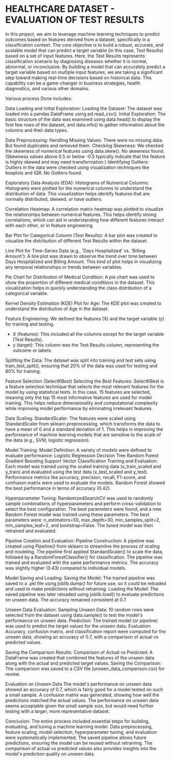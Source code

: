# HEALTHCARE DATASET - EVALUATION OF TEST RESULTS 

In this project, we aim to leverage machine learning techniques to predict outcomes based on features derived from a dataset, specifically in a classification context. The core objective is to build a robust, accurate, and scalable model that can predict a target variable (in this case, Test Results) based on a set of input features. Here, the Test Results represents classification scenario by  diagnosing diseases whether it is normal, abnormal, or inconclusive.
By building a model that can accurately predict a target variable based on multiple input features, we are taking a significant step toward making real-time decisions based on historical data. This capability can be a game-changer in business strategies, health diagnostics, and various other domains.

Various process Done includes: 

Data Loading and Initial Exploration:
Loading the Dataset: The dataset was loaded into a pandas DataFrame using pd.read_csv().
Initial Exploration: The basic structure of the data was examined using data.head() to display the first few rows of the dataset, and data.info() to gather information about the columns and their data types.

Data Preprocessing:
Handling Missing Values: There were no missing data. But found duplicates and removed them.
Checking Skewness: We checked the skewness of numerical features using data.skew(). No skewness found.
(Skewness values above 0.5 or below -0.5 typically indicate that the feature is highly skewed and may need transformation.)
Identifying Outliers:
Outliers in the data were checked using visualization techniques like boxplots and IQR. No Outliers found.

Exploratory Data Analysis (EDA):
Histograms of Numerical Columns: Histograms were plotted for the numerical columns to understand the distribution of data. This visualization helps identify features that are normally distributed, skewed, or have outliers.

Correlation Heatmap: A correlation matrix heatmap was plotted to visualize the relationships between numerical features. This helps identify strong correlations, which can aid in understanding how different features interact with each other, or in feature engineering.

Bar Plot for Categorical Column (Test Results): A bar plot was created to visualize the distribution of different Test Results within the dataset.

Line Plot for Time-Series Data (e.g., 'Days Hospitalized' vs. 'Billing Amount'): A line plot was drawn to observe the trend over time between Days Hospitalized and Billing Amount. This kind of plot helps in visualizing any temporal relationships or trends between variables.

Pie Chart for Distribution of Medical Condition: A pie chart was used to show the proportion of different medical conditions in the dataset. This visualization helps in quickly understanding the class distribution of a categorical variable.

Kernel Density Estimation (KDE) Plot for Age: The KDE plot was created to understand the distribution of Age in the dataset. 

Feature Engineering:
We defined the features (X) and the target variable (y) for training and testing.
- X (features): This included all the columns except for the target variable (Test Results).
- y (target): This column was the Test Results column, representing the outcome or labels.

Splitting the Data: 
The dataset was split into training and test sets using train_test_split(), ensuring that 20% of the data was used for testing and 80% for training.

Feature Selection (SelectKBest)
Selecting the Best Features: SelectKBest is a feature selection technique that selects the most relevant features for the model by using statistical tests. In this case, 15 features are selected, meaning only the top 15 most informative features are used for model training. This helps reduce dimensionality and computational complexity while improving model performance by eliminating irrelevant features.

Data Scaling:
StandardScaler: The features were scaled using StandardScaler from sklearn.preprocessing, which transforms the data to have a mean of 0 and a standard deviation of 1. This helps in improving the performance of machine learning models that are sensitive to the scale of the data (e.g., SVM, logistic regression).

Model Training:
Model Definition: A variety of models were defined to evaluate performance:
Logistic Regression
Decision Tree
Random Forest
Gradient Boosting
Support Vector Classification
Training and Evaluation: Each model was trained using the scaled training data (x_train_scaled and y_train) and evaluated using the test data (x_test_scaled and y_test).
Performance metrics like accuracy, precision, recall, F1-score, and confusion matrix were used to evaluate the models.
Random Forest showed the best performance in terms of accuracy (0.42).

Hyperparameter Tuning:
RandomizedSearchCV was used to randomly sample combinations of hyperparameters and perform cross-validation to select the best configuration. The best parameters were found, and a new Random Forest model was trained using these parameters.
The best parameters were: n_estimators=50, max_depth=30, min_samples_split=2, min_samples_leaf=2, and bootstrap=False.
The tuned model was then retrained and evaluated.

Pipeline Creation and Evaluation:
Pipeline Construction: A pipeline was created using Pipeline() from sklearn to streamline the process of scaling and modeling.
The pipeline first applied StandardScaler() to scale the data, followed by a RandomForestClassifier() for classification.
The pipeline was trained and evaluated with the same performance metrics. The accuracy was slightly higher (0.43) compared to individual models.

Model Saving and Loading:
Saving the Model: The trained pipeline was saved to a .pkl file using joblib.dump() for future use, so it could be reloaded and used to make predictions without retraining.
Loading the Model: The saved pipeline was later reloaded using joblib.load() to evaluate predictions on unseen data. The accuracy remained consistent at 0.7.

Unseen Data Evaluation:
Sampling Unseen Data: 10 random rows were selected from the dataset using data.sample() to test the model's performance on unseen data.
Prediction: The trained model (or pipeline) was used to predict the target values for the unseen data.
Evaluation: Accuracy, confusion matrix, and classification report were computed for the unseen data, showing an accuracy of 0.7, with a comparison of actual vs predicted values.

Saving the Comparison Results:
Comparison of Actual vs Predicted: A DataFrame was created that combined the features of the unseen data along with the actual and predicted target values.
Saving the Comparison: The comparison was saved to a CSV file (unseen_data_comparison.csv) for review.

Evaluation on Unseen Data
The model's performance on unseen data showed an accuracy of 0.7, which is fairly good for a model tested on such a small sample. A confusion matrix was generated, showing how well the predictions matched the actual values. The performance on unseen data seems acceptable given the small sample size, but would need further testing with a larger, more representative dataset.

Conclusion:
The entire process included essential steps for building, evaluating, and tuning a machine learning model. Data preprocessing, feature scaling, model selection, hyperparameter tuning, and evaluation were systematically implemented. The saved pipeline allows future predictions, ensuring the model can be reused without retraining. The comparison of actual vs predicted values also provides insights into the model's prediction quality on unseen data.
